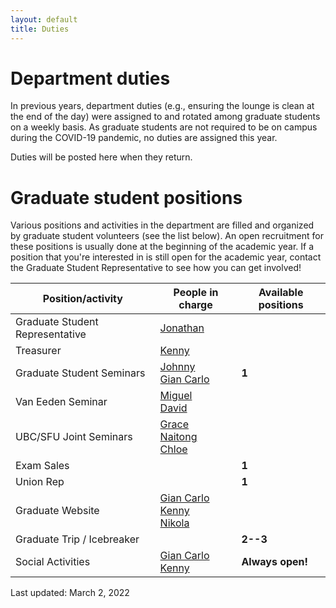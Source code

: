 ```yaml
---
layout: default
title: Duties
---
```


# Department duties

In previous years, department duties
(e.g., ensuring the lounge is clean at the end of the day)
were assigned to and rotated among graduate students on a weekly basis.
As graduate students are not required to be on campus during the COVID-19 pandemic,
 no duties are assigned this year.

Duties will be posted here when they return.

# Graduate student positions

Various positions and activities in the department are filled and organized by
graduate student volunteers (see the list below).
An open recruitment for these positions is usually done at the beginning of the academic year.
If a position that you're interested in is still open for the academic year,
contact the Graduate Student Representative to see how you can get involved!

| Position/activity | People in charge | Available positions |
| ----------------- | ---------------- | ------------------- |
| Graduate Student Representative | [Jonathan](https://www.stat.ubc.ca/users/jonathan-ok-agyeman) | |
| Treasurer | [Kenny](https://www.stat.ubc.ca/users/kenny-chiu) | |
| Graduate Student Seminars | [Johnny](https://www.stat.ubc.ca/users/quanhan-johnny-xi)<br/>[Gian Carlo](https://www.stat.ubc.ca/users/gian-carlo-di-luvi) | **1** |
| Van Eeden Seminar | [Miguel](https://www.stat.ubc.ca/users/miguel-biron-lattes)<br/>[David](https://www.stat.ubc.ca/users/zuheng-david-xu) | |
| UBC/SFU Joint Seminars | [Grace](https://www.stat.ubc.ca/users/weijia-grace-yin)<br/>[Naitong](https://www.stat.ubc.ca/users/naitong-chen)<br/>[Chloe](https://www.stat.ubc.ca/users/xinyuan-chloe-you) | |
| Exam Sales | | **1** |
| Union Rep	| | **1** |
| Graduate Website | [Gian Carlo](https://www.stat.ubc.ca/users/gian-carlo-di-luvi)<br/>[Kenny](https://www.stat.ubc.ca/users/kenny-chiu)<br/>[Nikola](https://www.stat.ubc.ca/users/nikola-surjanovic) | |
| Graduate Trip / Icebreaker | | **2--3** |
| Social Activities | [Gian Carlo](https://www.stat.ubc.ca/users/gian-carlo-di-luvi)<br/>[Kenny](https://www.stat.ubc.ca/users/kenny-chiu) | **Always open!** |

Last updated: March 2, 2022
